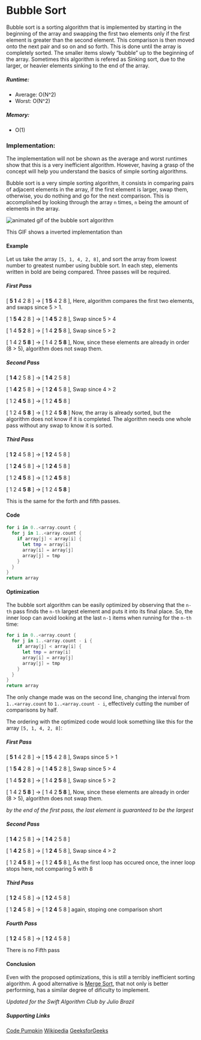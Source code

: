 # Bubble Sort

Bubble sort is a sorting algorithm that is implemented by starting in the beginning of the array and swapping the first two elements only if the first element is greater than the second element. This comparison is then moved onto the next pair and so on and so forth. This is done until the array is completely sorted. The smaller items slowly “bubble” up to the beginning of the array. Sometimes this algorithm is refered as Sinking sort, due to the larger, or heavier elements sinking to the end of the array.

##### Runtime:
- Average: O(N^2)
- Worst: O(N^2)

##### Memory:
- O(1)

### Implementation:

The implementation will not be shown as the average and worst runtimes show that this is a very inefficient algorithm. However, having a grasp of the concept will help you understand the basics of simple sorting algorithms.

Bubble sort is a very simple sorting algorithm, it consists in comparing pairs of adjacent elements in the array, if the first element is larger, swap them, otherwise, you do nothing and go for the next comparison.
This is accomplished by looking through the array `n` times, `n` being the amount of elements in the array.

![animated gif of the bubble sort algorithm](https://s3.amazonaws.com/codecademy-content/programs/tdd-js/articles/BubbleSort.gif)

This GIF shows a inverted implementation than 

#### Example
Let us take the array `[5, 1, 4, 2, 8]`, and sort the array from lowest number to greatest number using bubble sort. In each step, elements written in bold are being compared. Three passes will be required.

##### First Pass
[ **5 1** 4 2 8 ] -> [ **1 5** 4 2 8 ], Here, algorithm compares the first two elements, and swaps since 5 > 1.

[ 1 **5 4** 2 8 ] -> [ 1 **4 5** 2 8 ], Swap since 5 > 4 

[ 1 4 **5 2** 8 ] -> [ 1 4 **2 5** 8 ], Swap since 5 > 2 

[ 1 4 2 **5 8** ] -> [ 1 4 2 **5 8** ], Now, since these elements are already in order (8 > 5), algorithm does not swap them.

##### Second Pass
[ **1 4** 2 5 8 ] -> [ **1 4** 2 5 8 ]

[ 1 **4 2** 5 8 ] -> [ 1 **2 4** 5 8 ], Swap since 4 > 2 

[ 1 2 **4 5** 8 ] -> [ 1 2 **4 5** 8 ]

[ 1 2 4 **5 8** ] -> [ 1 2 4 **5 8** ]
Now, the array is already sorted, but the algorithm does not know if it is completed. The algorithm needs one whole pass without any swap to know it is sorted.

##### Third Pass
[ **1 2** 4 5 8 ] -> [ **1 2** 4 5 8 ]

[ 1 **2 4** 5 8 ] -> [ 1 **2 4** 5 8 ]

[ 1 2 **4 5** 8 ] -> [ 1 2 **4 5** 8 ]

[ 1 2 4 **5 8** ] -> [ 1 2 4 **5 8** ]

This is the same for the forth and fifth passes.

#### Code
```swift
for i in 0..<array.count {
  for j in 1..<array.count {
    if array[j] < array[i] {
      let tmp = array[i]
      array[i] = array[j]
      array[j] = tmp
    }
  }
}
return array
```

#### Optimization
The bubble sort algorithm can be easily optimized by observing that the `n-th` pass finds the `n-th` largest element and puts it into its final place. So, the inner loop can avoid looking at the last `n-1` items when running for the `n-th` time:

```swift
for i in 0..<array.count {
  for j in 1..<array.count - i {
    if array[j] < array[i] {
      let tmp = array[i]
      array[i] = array[j]
      array[j] = tmp
    }
  }
}
return array
```

The only change made was on the second line, changing the interval from `1..<array.count` to `1..<array.count - i`, effectively cutting the number of comparisons by half.

The ordering with the optimized code would look something like this for the array  `[5, 1, 4, 2, 8]`:

##### First Pass
[ **5 1** 4 2 8 ] -> [ **1 5** 4 2 8 ], Swaps since 5 > 1

[ 1 **5 4** 2 8 ] -> [ 1 **4 5** 2 8 ], Swap since 5 > 4 

[ 1 4 **5 2** 8 ] -> [ 1 4 **2 5** 8 ], Swap since 5 > 2 

[ 1 4 2 **5 8** ] -> [ 1 4 2 **5 8** ], Now, since these elements are already in order (8 > 5), algorithm does not swap them. 

*by the end of the first pass, the last element is guaranteed to be the largest*

##### Second Pass
[ **1 4** 2 5 8 ] -> [ **1 4** 2 5 8 ]

[ 1 **4 2** 5 8 ] -> [ 1 **2 4** 5 8 ], Swap since 4 > 2 

[ 1 2 **4 5** 8 ] -> [ 1 2 **4 5** 8 ], As the first loop has occured once, the inner loop stops here, not comparing 5 with 8

##### Third Pass
[ **1 2** 4 5 8 ] -> [ **1 2** 4 5 8 ]

[ 1 **2 4** 5 8 ] -> [ 1 **2 4** 5 8 ] again, stoping one comparison short

##### Fourth Pass
[ **1 2** 4 5 8 ] -> [ **1 2** 4 5 8 ]

There is no Fifth pass

#### Conclusion

Even with the proposed optimizations, this is still a terribly inefficient sorting algorithm. A good alternative is [Merge Sort](https://github.com/raywenderlich/swift-algorithm-club/tree/master/Merge%20Sort), that not only is better performing, has a similar degree of dificulty to implement.

*Updated for the Swift Algorithm Club by Julio Brazil*

##### Supporting Links
[Code Pumpkin](https://codepumpkin.com/bubble-sort/)
[Wikipedia](https://en.wikipedia.org/wiki/Bubble_sort)
[GeeksforGeeks](https://www.geeksforgeeks.org/bubble-sort/)
